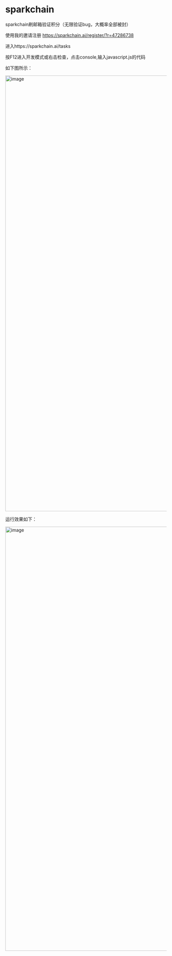 # sparkchain
sparkchain刷邮箱验证积分（无限验证bug，大概率全部被封）

使用我的邀请注册 https://sparkchain.ai/register/?r=47286738

进入https://sparkchain.ai/tasks

按F12进入开发模式或右击检查，点击console,输入javascript.js的代码

如下图所示：

<img width="2816" height="1358" alt="image" src="https://github.com/user-attachments/assets/83d88644-c840-4897-b320-613580a9cbf0" />

运行效果如下：

<img width="2818" height="1322" alt="image" src="https://github.com/user-attachments/assets/827a1c8f-3adc-4063-b07d-9d6d575cf266" />

